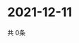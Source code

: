 # 2021-12-11
  共 0条

  <!-- BEGIN -->
  <!-- 最后更新时间Sat Dec 11 2021 23:03:44 GMT+0000 (Coordinated Universal Time) -->
  
  <!-- END -->
  
  